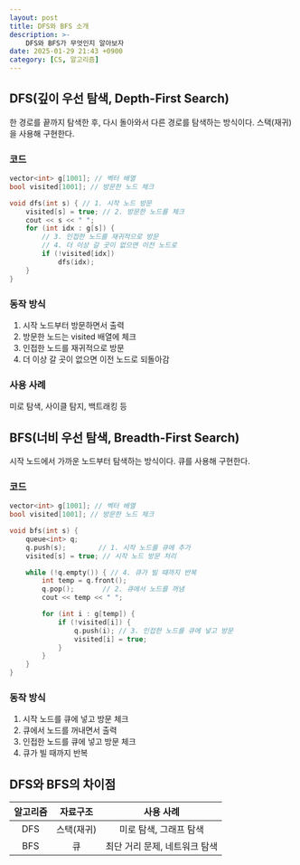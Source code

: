 ```yaml
---
layout: post
title: DFS와 BFS 소개
description: >-
    DFS와 BFS가 무엇인지 알아보자
date: 2025-01-29 21:43 +0900
category: [CS, 알고리즘]
---
```

## DFS(깊이 우선 탐색, Depth-First Search)
한 경로를 끝까지 탐색한 후, 다시 돌아와서 다른 경로를 탐색하는 방식이다. 스택(재귀)을 사용해 구현한다.

### 코드
```c++
vector<int> g[1001]; // 벡터 배열
bool visited[1001]; // 방문한 노드 체크

void dfs(int s) { // 1. 시작 노드 방문
    visited[s] = true; // 2. 방문한 노드를 체크
    cout << s << " ";
    for (int idx : g[s]) {
        // 3. 인접한 노드를 재귀적으로 방문
        // 4. 더 이상 갈 곳이 없으면 이전 노드로
        if (!visited[idx])
            dfs(idx);
    }
}
```

### 동작 방식
1. 시작 노드부터 방문하면서 출력
2. 방문한 노드는 visited 배열에 체크
3. 인접한 노드를 재귀적으로 방문
4. 더 이상 갈 곳이 없으면 이전 노드로 되돌아감

### 사용 사례
미로 탐색, 사이클 탐지, 백트래킹 등


## BFS(너비 우선 탐색, Breadth-First Search)
시작 노드에서 가까운 노드부터 탐색하는 방식이다. 큐를 사용해 구현한다.

### 코드
```c++
vector<int> g[1001]; // 벡터 배열
bool visited[1001]; // 방문한 노드 체크

void bfs(int s) {
    queue<int> q;
    q.push(s);        // 1. 시작 노드를 큐에 추가
    visited[s] = true; // 시작 노드 방문 처리

    while (!q.empty()) { // 4. 큐가 빌 때까지 반복
        int temp = q.front();
        q.pop();       // 2. 큐에서 노드를 꺼냄
        cout << temp << " ";

        for (int i : g[temp]) {
            if (!visited[i]) {
                q.push(i); // 3. 인접한 노드를 큐에 넣고 방문 
                visited[i] = true;
            }
        }
    }
}
```

### 동작 방식
1. 시작 노드를 큐에 넣고 방문 체크
2. 큐에서 노드를 꺼내면서 출력
3. 인접한 노드를 큐에 넣고 방문 체크
4. 큐가 빌 때까지 반복


## DFS와 BFS의 차이점

| 알고리즘 |  자료구조  |          사용 사례          |
|:-------:|:--------:|:--------------------------:|
|   DFS   | 스택(재귀) |    미로 탐색, 그래프 탐색    |
|   BFS   |    큐     | 최단 거리 문제, 네트워크 탐색 |